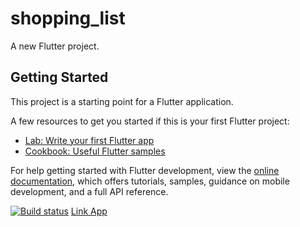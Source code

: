 # shopping_list

A new Flutter project.

## Getting Started

This project is a starting point for a Flutter application.

A few resources to get you started if this is your first Flutter project:

- [Lab: Write your first Flutter app](https://docs.flutter.dev/get-started/codelab)
- [Cookbook: Useful Flutter samples](https://docs.flutter.dev/cookbook)

For help getting started with Flutter development, view the
[online documentation](https://docs.flutter.dev/), which offers tutorials,
samples, guidance on mobile development, and a full API reference.

[![Build status](https://build.appcenter.ms/v0.1/apps/95baea17-42d9-4bc0-a7a8-fd6fdd0f3bc2/branches/main/badge)](https://appcenter.ms)
[Link App](https://install.appcenter.ms/orgs/pbp-michelle/apps/shopping-list/distribution_groups/public)